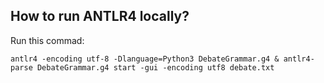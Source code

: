 ## How to run ANTLR4 locally?
Run this commad:
```
antlr4 -encoding utf-8 -Dlanguage=Python3 DebateGrammar.g4 & antlr4-parse DebateGrammar.g4 start -gui -encoding utf8 debate.txt 
 ```
